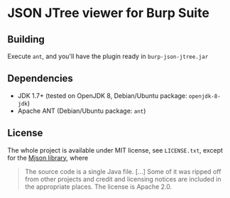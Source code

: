 JSON JTree viewer for Burp Suite
================================

Building
--------

Execute `ant`, and you'll have the plugin ready in `burp-json-jtree.jar`

Dependencies
------------

 - JDK 1.7+ (tested on OpenJDK 8, Debian/Ubuntu package: `openjdk-8-jdk`)
 - Apache ANT (Debian/Ubuntu package: `ant`)

License
-------

The whole project is available under MIT license, see `LICENSE.txt`,
except for the [Mjson library][1], where

> The source code is a single Java file. [...] Some of it was ripped
> off from other projects and credit and licensing notices are included
> in the appropriate places. The license is Apache 2.0.

[1]: https://bolerio.github.io/mjson/
